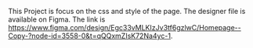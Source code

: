 This Project is focus on the css and style of the page. The designer file is available on Figma. The link is https://www.figma.com/design/Egc33vMLKIzJv3tf6gzlwC/Homepage--Copy-?node-id=3558-0&t=qQQxmZIsK72Na4yc-1.